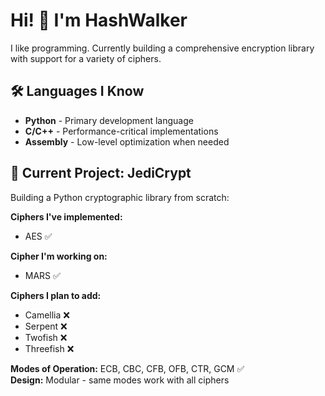 # Hi! 👋 I'm HashWalker

I like programming. Currently building a comprehensive encryption library with support for a variety of ciphers.

## 🛠️ Languages I Know
- **Python** - Primary development language
- **C/C++** - Performance-critical implementations
- **Assembly** - Low-level optimization when needed

## 🔐 Current Project: JediCrypt

Building a Python cryptographic library from scratch:

**Ciphers I've implemented:**
- AES ✅

**Cipher I'm working on:**
- MARS ✅

**Ciphers I plan to add:**
- Camellia ❌
- Serpent ❌
- Twofish ❌
- Threefish ❌

**Modes of Operation:** ECB, CBC, CFB, OFB, CTR, GCM ✅  
**Design:** Modular - same modes work with all ciphers

